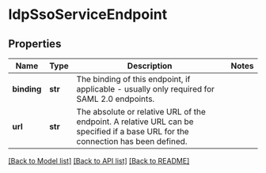 # IdpSsoServiceEndpoint

## Properties
Name | Type | Description | Notes
------------ | ------------- | ------------- | -------------
**binding** | **str** | The binding of this endpoint, if applicable - usually only required for SAML 2.0 endpoints. | 
**url** | **str** | The absolute or relative URL of the endpoint. A relative URL can be specified if a base URL for the connection has been defined. | 

[[Back to Model list]](../README.md#documentation-for-models) [[Back to API list]](../README.md#documentation-for-api-endpoints) [[Back to README]](../README.md)


